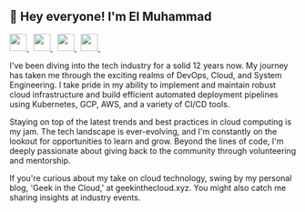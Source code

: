 ## 👋 Hey everyone! I'm El Muhammad

<p>
  <a href="https://geekinthecloud.xyz" target="_blank">
    <img src="https://encrypted-tbn0.gstatic.com/images?q=tbn:ANd9GcQJPlfQUyU28M1js62gBXu0--tyKFxsptzGFKEwFuqw4NJW6CcMgwB7jJabTYrdaeyoWbg&usqp=CAU" height="30">
  </a> &nbsp;
  <a href="https://linkedin.com/in/eltrovert" target="_blank">
    <img src="https://cdn.freebiesupply.com/logos/large/2x/linkedin-icon-logo-png-transparent.png" height="30">
  </a> &nbsp;
  <a href="https://twitter.com/eltrovert" target="_blank">
    <img src="https://freelogopng.com/images/all_img/1690643591twitter-x-logo-png.png" height="30">
  </a> &nbsp;
  <a href="https://www.instagram.com/eltrovert" target="_blank">
    <img src="https://freelogopng.com/images/all_img/1658586823instagram-logo-transparent.png" height="30">
  </a> &nbsp
</p>

I've been diving into the tech industry for a solid 12 years now. My journey has taken me through the exciting realms of DevOps, Cloud, and System Engineering. I take pride in my ability to implement and maintain robust cloud infrastructure and build efficient automated deployment pipelines using Kubernetes, GCP, AWS, and a variety of CI/CD tools.

Staying on top of the latest trends and best practices in cloud computing is my jam. The tech landscape is ever-evolving, and I'm constantly on the lookout for opportunities to learn and grow. Beyond the lines of code, I'm deeply passionate about giving back to the community through volunteering and mentorship.

If you're curious about my take on cloud technology, swing by my personal blog, 'Geek in the Cloud,' at geekinthecloud.xyz. You might also catch me sharing insights at industry events.
